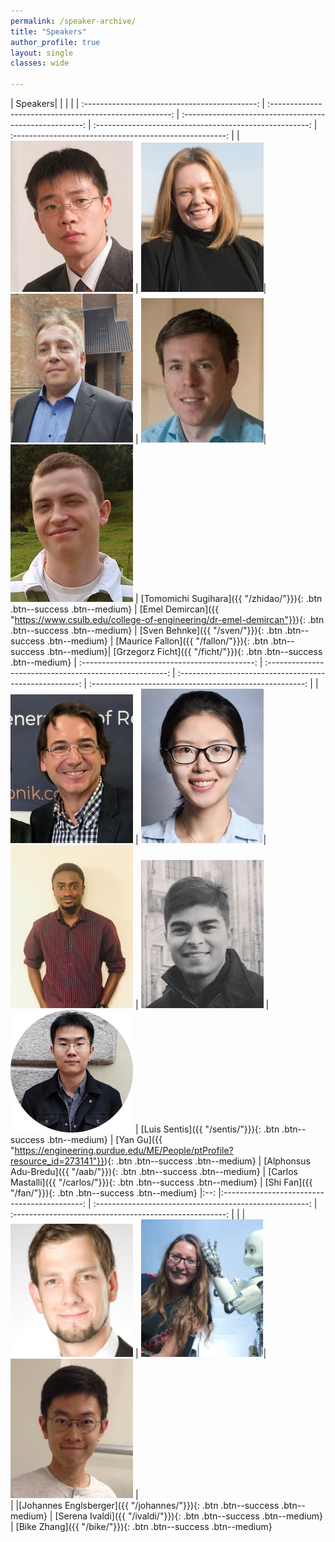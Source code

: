 ```yaml
---
permalink: /speaker-archive/
title: "Speakers"
author_profile: true 
layout: single 
classes: wide

---
```


| Speakers| | | | 
| :-------------------------------------------: | :-----------------------------------------------------: | :-----------------------------------------------------: | :-----------------------------------------------------: | :-----------------------------------------------------: |
| <img src="/docs/assets/images/speakers/zhidao.jpg" alt="drawing" width="196"/> |  <img src="/docs/assets/images/organizers/demircan.jpg" alt="drawing"  width="196"/>| <img src="/docs/assets/images/speakers/behnke.jpg" alt="drawing" width="196"/> | <img src="/docs/assets/images/speakers/fallon.jpg" alt="drawing" width="196"/>|  <img src="/docs/assets/images/speakers/ficht.jpg" alt="drawing" width="196"/> |
[Tomomichi Sugihara]({{ "/zhidao/"}}){: .btn .btn--success .btn--medium} |  [Emel Demircan]({{ "https://www.csulb.edu/college-of-engineering/dr-emel-demircan"}}){: .btn .btn--success .btn--medium}  | [Sven Behnke]({{ "/sven/"}}){: .btn .btn--success .btn--medium} | [Maurice Fallon]({{ "/fallon/"}}){: .btn .btn--success .btn--medium}| [Grzegorz Ficht]({{ "/ficht/"}}){: .btn .btn--success .btn--medium}
| :-------------------------------------------: | :-----------------------------------------------------: | :-----------------------------------------------------: | :-----------------------------------------------------: |
| <img src="/docs/assets/images/speakers/sentis.jpeg" alt="drawing" width="196"/> |  <img src="/docs/assets/images/organizers/yan.png" alt="drawing"  width="196"/>| <img src="/docs/assets/images/speakers/aab.jpg" alt="drawing" width="196"/> |  <img src="/docs/assets/images/speakers/carlos.jpeg" alt="drawing" width="196"/> |  <img src="/docs/assets/images/speakers/fan.png" alt="drawing" width="196"/> |
[Luis Sentis]({{ "/sentis/"}}){: .btn .btn--success .btn--medium} |  [Yan Gu]({{ "https://engineering.purdue.edu/ME/People/ptProfile?resource_id=273141"}}){: .btn .btn--success .btn--medium}  | [Alphonsus Adu-Bredu]({{ "/aab/"}}){: .btn .btn--success .btn--medium} | [Carlos Mastalli]({{ "/carlos/"}}){: .btn .btn--success .btn--medium} |  [Shi Fan]({{ "/fan/"}}){: .btn .btn--success .btn--medium}
|:--: |:-------------------------------------------: | :-----------------------------------------------------: | :-----------------------------------------------------: | 
| |<img src="/docs/assets/images/speakers/johannes.jpg" alt="drawing" width="196"/> |  <img src="/docs/assets/images/speakers/ivaldi.png" alt="drawing"  width="196"/>| <img src="/docs/assets/images/speakers/bike.jpeg" alt="drawing" width="196"/> |  
| |[Johannes Englsberger]({{ "/johannes/"}}){: .btn .btn--success .btn--medium} |  [Serena Ivaldi]({{ "/ivaldi/"}}){: .btn .btn--success .btn--medium}  | [Bike Zhang]({{ "/bike/"}}){: .btn .btn--success .btn--medium} 

